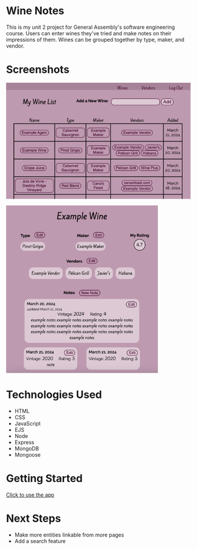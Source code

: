 # Wine Notes
This is my unit 2 project for General Assembly's software engineering course. 
Users can enter wines they've tried and make notes on their impressions of them. Wines can be grouped together by type, maker, and vendor.

# Screenshots

![screenshot of the wines index page](public/images/wine-index.png)

![screenshot of an individual wine's page](public/images/example-wine.png)

# Technologies Used

- HTML
- CSS
- JavaScript
- EJS
- Node
- Express
- MongoDB
- Mongoose

# Getting Started

[Click to use the app](https://wine-notes-d7d6ff1c3ccb.herokuapp.com/oauth2callback)

# Next Steps

- Make more entities linkable from more pages
- Add a search feature